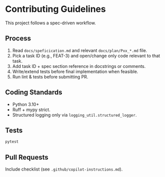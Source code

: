 # Contributing Guidelines

This project follows a spec-driven workflow.

## Process
1. Read `docs/speficication.md` and relevant `docs/plan/Pxx_*.md` file.
2. Pick a task ID (e.g., FEAT-3) and open/change only code relevant to that task.
3. Add task ID + spec section reference in docstrings or comments.
4. Write/extend tests before final implementation when feasible.
5. Run lint & tests before submitting PR.

## Coding Standards
- Python 3.10+
- Ruff + mypy strict.
- Structured logging only via `logging_util.structured_logger`.

## Tests
```bash
pytest
```

## Pull Requests
Include checklist (see `.github/copilot-instructions.md`).
